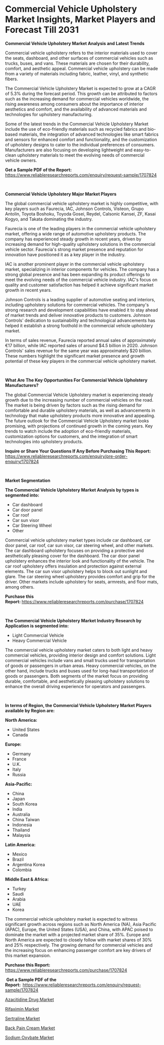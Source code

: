 <p><h1>Commercial Vehicle Upholstery Market Insights, Market Players and Forecast Till 2031</h1></p><p><strong>Commercial Vehicle Upholstery Market Analysis and Latest Trends</strong></p>
<p><p>Commercial vehicle upholstery refers to the interior materials used to cover the seats, dashboard, and other surfaces of commercial vehicles such as trucks, buses, and vans. These materials are chosen for their durability, comfort, and aesthetic appeal. Commercial vehicle upholstery can be made from a variety of materials including fabric, leather, vinyl, and synthetic fibers.</p><p>The Commercial Vehicle Upholstery Market is expected to grow at a CAGR of 5.3% during the forecast period. This growth can be attributed to factors such as the increasing demand for commercial vehicles worldwide, the rising awareness among consumers about the importance of interior aesthetics and comfort, and the availability of advanced materials and technologies for upholstery manufacturing.</p><p>Some of the latest trends in the Commercial Vehicle Upholstery Market include the use of eco-friendly materials such as recycled fabrics and bio-based materials, the integration of advanced technologies like smart fabrics and sensors for enhanced comfort and functionality, and the customization of upholstery designs to cater to the individual preferences of consumers. Manufacturers are also focusing on developing lightweight and easy-to-clean upholstery materials to meet the evolving needs of commercial vehicle owners.</p></p>
<p><strong>Get a Sample PDF of the Report:&nbsp;</strong> <a href="https://www.reliableresearchreports.com/enquiry/request-sample/1707824">https://www.reliableresearchreports.com/enquiry/request-sample/1707824</a></p>
<p>&nbsp;</p>
<p><strong>Commercial Vehicle Upholstery Major Market Players</strong></p>
<p><p>The global commercial vehicle upholstery market is highly competitive, with key players such as Faurecia, IAC, Johnson Controls, Visteon, Grupo Antolin, Toyota Boshoku, Toyoda Gosei, Reydel, Calsonic Kansei, ZF, Kasai Kogyo, and Takata dominating the industry. </p><p>Faurecia is one of the leading players in the commercial vehicle upholstery market, offering a wide range of automotive upholstery products. The company has experienced steady growth in recent years, driven by increasing demand for high-quality upholstery solutions in the commercial vehicle sector. Faurecia's strong market presence and reputation for innovation have positioned it as a key player in the industry.</p><p>IAC is another prominent player in the commercial vehicle upholstery market, specializing in interior components for vehicles. The company has a strong global presence and has been expanding its product offerings to meet the evolving needs of the commercial vehicle industry. IAC's focus on quality and customer satisfaction has helped it achieve significant market growth in recent years.</p><p>Johnson Controls is a leading supplier of automotive seating and interiors, including upholstery solutions for commercial vehicles. The company's strong research and development capabilities have enabled it to stay ahead of market trends and deliver innovative products to customers. Johnson Controls' dedication to sustainability and technological advancements has helped it establish a strong foothold in the commercial vehicle upholstery market.</p><p>In terms of sales revenue, Faurecia reported annual sales of approximately €17 billion, while IAC reported sales of around $4.5 billion in 2020. Johnson Controls' sales revenue for the same year was approximately $20 billion. These numbers highlight the significant market presence and growth potential of these key players in the commercial vehicle upholstery market.</p></p>
<p>&nbsp;</p>
<p><strong>What Are The Key Opportunities For Commercial Vehicle Upholstery Manufacturers?</strong></p>
<p><p>The global Commercial Vehicle Upholstery market is experiencing steady growth due to the increasing number of commercial vehicles on the road. The market is being driven by factors such as the rising demand for comfortable and durable upholstery materials, as well as advancements in technology that make upholstery products more innovative and appealing. The future outlook for the Commercial Vehicle Upholstery market looks promising, with projections of continued growth in the coming years. Key trends to watch include the adoption of eco-friendly materials, customization options for customers, and the integration of smart technologies into upholstery products.</p></p>
<p><strong>Inquire or Share Your Questions If Any Before Purchasing This Report:</strong> <a href="https://www.reliableresearchreports.com/enquiry/pre-order-enquiry/1707824">https://www.reliableresearchreports.com/enquiry/pre-order-enquiry/1707824</a></p>
<p>&nbsp;</p>
<p><strong>Market Segmentation</strong></p>
<p><strong>The Commercial Vehicle Upholstery Market Analysis by types is segmented into:</strong></p>
<p><ul><li>Car dashboard</li><li>Car door panel</li><li>Car roof</li><li>Car sun visor</li><li>Car Steering Wheel</li><li>Other</li></ul></p>
<p><p>Commercial vehicle upholstery market types include car dashboard, car door panel, car roof, car sun visor, car steering wheel, and other markets. The car dashboard upholstery focuses on providing a protective and aesthetically pleasing cover for the dashboard. The car door panel upholstery enhances the interior look and functionality of the vehicle. The car roof upholstery offers insulation and protection against external elements. The car sun visor upholstery helps to block out sunlight and glare. The car steering wheel upholstery provides comfort and grip for the driver. Other markets include upholstery for seats, armrests, and floor mats, among others.</p></p>
<p><strong>Purchase this Report:&nbsp;</strong><a href="https://www.reliableresearchreports.com/purchase/1707824">https://www.reliableresearchreports.com/purchase/1707824</a></p>
<p>&nbsp;</p>
<p><strong>The Commercial Vehicle Upholstery Market Industry Research by Application is segmented into:</strong></p>
<p><ul><li>Light Commercial Vehicle</li><li>Heavy Commercial Vehicle</li></ul></p>
<p><p>The commercial vehicle upholstery market caters to both light and heavy commercial vehicles, providing interior design and comfort solutions. Light commercial vehicles include vans and small trucks used for transportation of goods or passengers in urban areas. Heavy commercial vehicles, on the other hand, include trucks and buses used for long-haul transportation of goods or passengers. Both segments of the market focus on providing durable, comfortable, and aesthetically pleasing upholstery solutions to enhance the overall driving experience for operators and passengers.</p></p>
<p>&nbsp;</p>
<p><strong>In terms of Region, the Commercial Vehicle Upholstery Market Players available by Region are:</strong></p>
<p>
    <p> <strong> North America: </strong>
        <ul>
            <li>United States</li>
            <li>Canada</li>
        </ul>
        </p> 
    <p> <strong> Europe: </strong>
        <ul>
            <li>Germany</li>
            <li>France</li>
            <li>U.K.</li>
            <li>Italy</li>
            <li>Russia</li>
        </ul>
        </p> 
    <p> <strong> Asia-Pacific: </strong>
        <ul>
            <li>China</li>
            <li>Japan</li>
            <li>South Korea</li>
            <li>India</li>
            <li>Australia</li>
            <li>China Taiwan</li>
            <li>Indonesia</li>
            <li>Thailand</li>
            <li>Malaysia</li>
        </ul>
        </p> 
    <p> <strong> Latin America: </strong>
        <ul>
            <li>Mexico</li>
            <li>Brazil</li>
            <li>Argentina Korea</li>
            <li>Colombia</li>
        </ul>
        </p> 
    <p> <strong> Middle East & Africa: </strong>
        <ul>
            <li>Turkey</li>
            <li>Saudi</li>
            <li>Arabia</li>
            <li>UAE</li>
            <li>Korea</li>
        </ul>
    </p>
    </p>
<p><p>The commercial vehicle upholstery market is expected to witness significant growth across regions such as North America (NA), Asia Pacific (APAC), Europe, the United States (USA), and China, with APAC poised to dominate the market with a projected market share of 35%. Europe and North America are expected to closely follow with market shares of 30% and 25% respectively. The growing demand for commercial vehicles and the increasing focus on enhancing passenger comfort are key drivers of this market expansion.</p></p>
<p><strong>Purchase this Report: </strong><a href="https://www.reliableresearchreports.com/purchase/1707824">https://www.reliableresearchreports.com/purchase/1707824</a></p>
<p>&nbsp;<strong>Get a Sample PDF of the Report:&nbsp;&nbsp;</strong><a href="https://www.reliableresearchreports.com/enquiry/request-sample/1707824">https://www.reliableresearchreports.com/enquiry/request-sample/1707824</a></p>
<p><strong></strong></p>
<p><p><a href="https://medium.com/@v25590012/azacitidine-drug-market-trends-and-market-analysis-forecasted-for-period-2024-2031-b20220bef8f3">Azacitidine Drug Market</a></p><p><a href="https://medium.com/@v25590012/rifaximin-market-research-report-its-history-and-forecast-2024-to-2031-4bcf8f9ea5f3">Rifaximin Market</a></p><p><a href="https://medium.com/@madiemoore67546/decoding-sertraline-market-metrics-market-share-trends-and-growth-patterns-ec74374a6148">Sertraline Market</a></p><p><a href="https://medium.com/@krish.reportprime/back-pain-cream-market-the-key-to-successful-business-strategy-forecast-till-2031-67f112c77640">Back Pain Cream Market</a></p><p><a href="https://medium.com/@madiemoore67546/sodium-oxybate-market-the-key-to-successful-business-strategy-forecast-till-2031-f14b6d4fc35e">Sodium Oxybate Market</a></p></p>